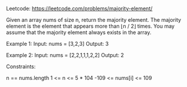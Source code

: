 Leetcode: https://leetcode.com/problems/majority-element/

Given an array nums of size n, return the majority element.
The majority element is the element that appears more than ⌊n / 2⌋ times. You may assume that the majority element always exists in the array.


Example 1:
Input: nums = [3,2,3]
Output: 3


Example 2:
Input: nums = [2,2,1,1,1,2,2]
Output: 2
 
Constraints:

n == nums.length
1 <= n <= 5 * 104
-109 <= nums[i] <= 109
